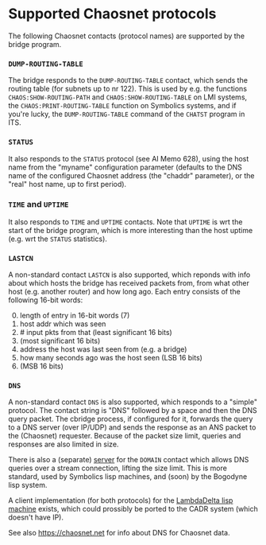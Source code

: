 # Supported Chaosnet protocols

The following Chaosnet contacts (protocol names) are supported by the bridge program.

### `DUMP-ROUTING-TABLE`
The bridge responds to the `DUMP-ROUTING-TABLE` contact, which sends the
routing table (for subnets up to nr 122). This is used by e.g. the
functions `CHAOS:SHOW-ROUTING-PATH` and `CHAOS:SHOW-ROUTING-TABLE` on LMI
systems, the `CHAOS:PRINT-ROUTING-TABLE` function on Symbolics systems,
and if you're lucky, the `DUMP-ROUTING-TABLE` command of the `CHATST`
program in ITS. 

### `STATUS`

It also responds to the `STATUS` protocol (see AI Memo 628), using the
host name from the "myname" configuration parameter (defaults to the
DNS name of the configured Chaosnet address (the "chaddr" parameter), or the
"real" host name, up to first period).

### `TIME` and `UPTIME`
It also responds to `TIME` and `UPTIME` contacts. Note that `UPTIME` is wrt
the start of the bridge program, which is more interesting than the
host uptime (e.g. wrt the `STATUS` statistics).

### `LASTCN`
A non-standard contact `LASTCN` is also supported, which reponds with
info about which hosts the bridge has received packets from, from what
other host (e.g. another router) and how long ago. Each entry consists of
the following 16-bit words:

 0. length of entry in 16-bit words (7)
 1. host addr which was seen
 2. \# input pkts from that (least significant 16 bits)
 3.   (most significant 16 bits)
 4. address the host was last seen from (e.g. a bridge)
 5. how many seconds ago was the host seen (LSB 16 bits)
 6.   (MSB 16 bits)

### `DNS`
A non-standard contact `DNS` is also supported, which responds to a
"simple" protocol. The contact string is "DNS" followed by a space and
then the DNS query packet. The cbridge process, if configured for it,
forwards the query to a DNS server (over IP/UDP) and sends the
response as an ANS packet to the (Chaosnet) requester.  Because of the
packet size limit, queries and responses are also limited in size.

There is also a (separate) [server](domain.py) for the `DOMAIN`
contact which allows DNS queries over a stream connection, lifting the
size limit. This is more standard, used by Symbolics lisp machines,
and (soon) by the Bogodyne lisp system. 

A client implementation (for both protocols) for the
[LambdaDelta lisp machine](https://github.com/dseagrav/ld) exists,
which could prossibly be ported to the CADR system (which doesn't have
IP).

See also https://chaosnet.net for info about DNS for Chaosnet data.
